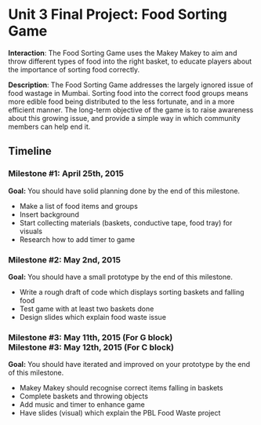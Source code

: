 <h1>Unit 3 Final Project: Food Sorting Game</h1>

<strong>Interaction</strong>: The Food Sorting Game uses the Makey Makey to aim and throw different types of food into the right basket, to educate players about the importance of sorting food correctly. 

<strong>Description</strong>: The Food Sorting Game addresses the largely ignored issue of food wastage in Mumbai. Sorting food into the correct food groups means more edible food being distributed to the less fortunate, and in a more efficient manner. The long-term objective of the game is to raise awareness about this growing issue, and provide a simple way in which community members can help end it.

<h2>Timeline</h2>

<div>
  <h3>Milestone #1: April 25th, 2015 </h3>
  <strong>Goal:</strong> You should have solid planning done by the end of this milestone.
  <ul>
    <li> Make a list of food items and groups </li>
    <li> Insert background </li>
    <li> Start collecting materials (baskets, conductive tape, food tray) for visuals </li>
    <li> Research how to add timer to game </li>
  </ul>
</div>

<p>
  <h3>Milestone #2: May 2nd, 2015 </h3>
  <strong>Goal:</strong> You should have a small prototype by the end of this milestone.
  <ul>
    <li> Write a rough draft of code which displays sorting baskets and falling food </li>
    <li> Test game with at least two baskets done </li>
    <li> Design slides which explain food waste issue </li>
  </ul>
</p>

<div>
  <h3>Milestone #3: May 11th, 2015 (For G block)</br>
  Milestone #3: May 12th, 2015 (For C block) </h3>
  <strong>Goal:</strong> You should have iterated and improved on your prototype by the end of this milestone.
  <ul>
    <li> Makey Makey should recognise correct items falling in baskets </li>
    <li> Complete baskets and throwing objects </li>
    <li> Add music and timer to enhance game </li>
    <li> Have slides (visual) which explain the PBL Food Waste project </li>
  </ul>
</div>
